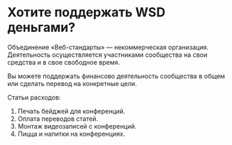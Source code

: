 Хотите поддержать WSD деньгами?
===

Объединение «Веб-стандарты» — некоммерческая организация. Деятельность осуществляется участниками сообщества на свои средства и в свое свободное время.

Вы можете поддержать финансово деятельность сообщества в общем или сделать перевод на конкретные цели.

Статьи расходов:

1. Печать бейджей для конференций.
2. Оплата переводов статей.
3. Монтаж видеозаписей с конференций.
4. Пицца и напитки на конференциях.
